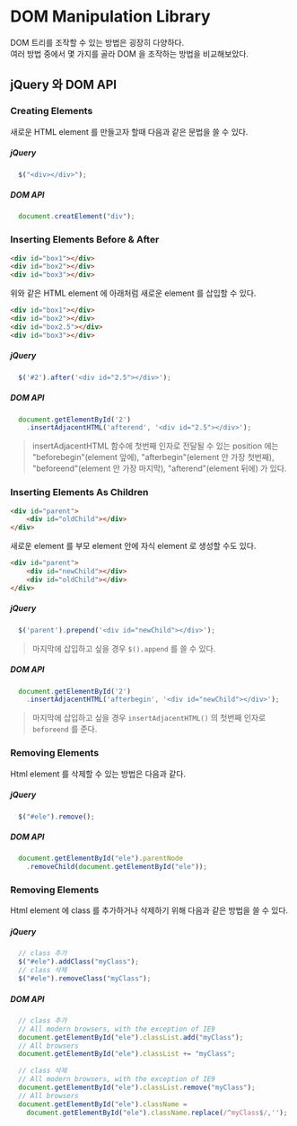# DOM Manipulation Library

DOM 트리를 조작할 수 있는 방법은 굉장히 다양하다.</br>
여러 방법 중에서 몇 가지를 골라 DOM 을 조작하는 방법을 비교해보았다.

## jQuery 와 DOM API

### Creating Elements
새로운 HTML element 를 만들고자 할때 다음과 같은 문법을 쓸 수 있다. 
##### jQuery
```javascript
  $("<div></div>");
```
##### DOM API
```javascript
  document.creatElement("div");
```

### Inserting Elements Before & After
```html
<div id="box1"></div>
<div id="box2"></div>
<div id="box3"></div>
```
위와 같은 HTML element 에 아래처럼 새로운 element 를 삽입할 수 있다.
```html
<div id="box1"></div>
<div id="box2"></div>
<div id="box2.5"></div>
<div id="box3"></div>
```

##### jQuery
```javascript
  $('#2').after('<div id="2.5"></div>');
```
##### DOM API
```javascript
  document.getElementById('2')
    .insertAdjacentHTML('afterend', '<div id="2.5"></div>');
```
> insertAdjacentHTML 함수에 첫번째 인자로 전달될 수 있는 position 에는
> "beforebegin"(element 앞에), "afterbegin"(element 안 가장 첫번째), 
> "beforeend"(element 안 가장 마지막), "afterend"(element 뒤에) 가 있다.

### Inserting Elements As Children
```html
<div id="parent">
    <div id="oldChild"></div>
</div>
```
새로운 element 를 부모 element 안에 자식 element 로 생성할 수도 있다.
```html
<div id="parent">
    <div id="newChild"></div>
    <div id="oldChild"></div>
</div>
```

##### jQuery
```javascript
  $('parent').prepend('<div id="newChild"></div>');
```
> 마지막에 삽입하고 싶을 경우 ``$().append`` 를 쓸 수 있다.
##### DOM API
```javascript
  document.getElementById('2')
    .insertAdjacentHTML('afterbegin', '<div id="newChild"></div>');
```
> 마지막에 삽입하고 싶을 경우 ``insertAdjacentHTML()`` 의 첫번째 인자로 ``beforeend`` 를 준다.

### Removing Elements
Html element 를 삭제할 수 있는 방법은 다음과 같다.
##### jQuery
```javascript
  $("#ele").remove();
```
##### DOM API
```javascript
  document.getElementById("ele").parentNode
    .removeChild(document.getElementById("ele"));
```


### Removing Elements
Html element 에 class 를 추가하거나 삭제하기 위해 다음과 같은 방법을 쓸 수 있다.
##### jQuery
```javascript
  // class 추가
  $("#ele").addClass("myClass");
  // class 삭제
  $("#ele").removeClass("myClass");
```
##### DOM API
```javascript
  // class 추가
  // All modern browsers, with the exception of IE9
  document.getElementById("ele").classList.add("myClass");
  // All browsers
  document.getElementById("ele").classList += "myClass";
  
  // class 삭제
  // All modern browsers, with the exception of IE9
  document.getElementById("ele").classList.remove("myClass");
  // All browsers
  document.getElementById("ele").className = 
    document.getElementById("ele").className.replace(/^myClass$/,'');
```


